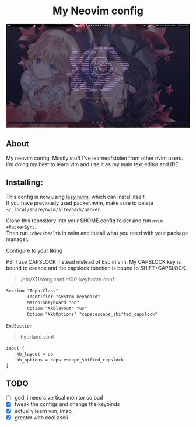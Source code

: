 <h1 align="center">
    <br>
    My Neovim config
    <br>
</h1>

![screenshot](screenshots/1.png)

## About
My neovim config. Mostly stuff I've learned/stolen from other nvim users.
I'm doing my best to learn vim and use it as my main text editor and IDE.

## Installing:
This config is now using [lazy.nvim](https://github.com/folke/lazy.nvim), which can install itself.\
If you have previously used packer.nvim, make sure to delete `~/.local/share/nvim/site/pack/packer`.

Clone this repository into your $HOME.config folder and run `nvim +PackerSync`.\
Then run `:checkhealth` in nvim and install what you need with your package manager.

Configure to your liking

PS: I use CAPSLOCK instead instead of Esc in vim. 
My CAPSLOCK key is bound to escape and the capslock function is bound to SHIFT+CAPSLOCK.
>/etc/X11/xorg.conf.d/00-keyboard.conf
```
Section "InputClass"
        Identifier "system-keyboard"
        MatchIsKeyboard "on"
        Option "Xkblayout" "us"
        Option "XkbOptions" "caps:escape_shifted_capslock"

EndSection
```
>hyprland.conf
```
input {
    kb_layout = us
    kb_options = caps:escape_shifted_capslock
}
```



## TODO
- [ ] god, i need a vertical monitor so bad
- [x] tweak the  configs and change the keybinds
- [x] actually learn vim, lmao
- [x] greeter with cool ascii

